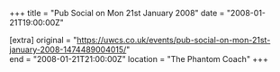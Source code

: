 +++
title = "Pub Social on Mon 21st January 2008"
date = "2008-01-21T19:00:00Z"

[extra]
original = "https://uwcs.co.uk/events/pub-social-on-mon-21st-january-2008-1474489004015/"    
end = "2008-01-21T21:00:00Z"
location = "The Phantom Coach"
+++



